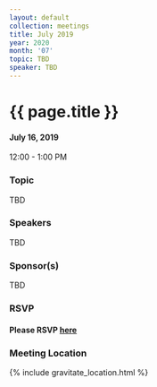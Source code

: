 ```yaml
---
layout: default
collection: meetings
title: July 2019
year: 2020
month: '07'
topic: TBD
speaker: TBD
---
```


# {{ page.title }}

#### July 16, 2019
12:00 - 1:00 PM

### Topic

TBD

### Speakers

TBD

### Sponsor(s)

TBD

### RSVP

#### Please RSVP [here](https://iowaruby-jul-2019.eventbrite.com)

### Meeting Location
{% include gravitate_location.html %}
